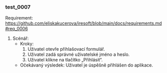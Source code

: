 ### test_0007

Requirement: https://github.com/eliskakucerova/iresoft/blob/main/docs/requirements.md#req_0006

1. Scénář:
    - Kroky:
        1. Uživatel otevře přihlašovací formulář.
        2. Uživatel zadá správné uživatelské jméno a heslo.
        3. Uživatel klikne na tlačítko „Přihlásit“.
    - Očekávaný výsledek: Uživatel je úspěšně přihlášen do aplikace.